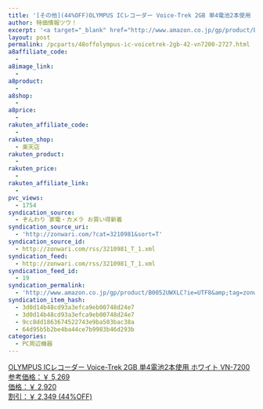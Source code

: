 ```yaml
---
title: '[その他](44%OFF)OLYMPUS ICレコーダー Voice-Trek 2GB 単4電池2本使用 ホワイト VN-7200 ￥2,920'
author: 特価情報ツウ！
excerpt: '<a target="_blank" href="http://www.amazon.co.jp/gp/product/B0052UWXLC?ie=UTF8&amp;tag=zonwari-22&amp;linkCode=as2&amp;camp=247&amp;creative=7399&amp;creativeASIN=B0052UWXLC"><img src="http://ecx.images-amazon.com/images/I/41W4Wij7AcL._SL100_.jpg"><br>OLYMPUS IC&#12524;&#12467;&#12540;&#12480;&#12540; Voice-Trek 2GB &#21336;4&#38651;&#27744;2&#26412;&#20351;&#29992; &#12507;&#12527;&#12452;&#12488; VN-7200<br>&#21442;&#32771;&#20385;&#26684;&#65306;&#65509; 5,269<br>&#20385;&#26684;&#65306;&#65509; 2,920<br>&#21106;&#24341;&#65306;&#65509; 2,349 (44%OFF)</a>'
layout: post
permalink: /pcparts/48offolympus-ic-voicetrek-2gb-42-vn7200-2727.html
a8affiliate_code:
  - 
a8image_link:
  - 
a8product:
  - 
a8shop:
  - 
a8price:
  - 
rakuten_affiliate_code:
  - 
rakuten_shop:
  - 楽天店
rakuten_product:
  - 
rakuten_price:
  - 
rakuten_affiliate_link:
  - 
pvc_views:
  - 1754
syndication_source:
  - ぞんわり 家電・カメラ お買い得新着
syndication_source_uri:
  - 'http://zonwari.com/?cat=3210981&sort=T'
syndication_source_id:
  - http://zonwari.com/rss/3210981_T_1.xml
syndication_feed:
  - http://zonwari.com/rss/3210981_T_1.xml
syndication_feed_id:
  - 19
syndication_permalink:
  - 'http://www.amazon.co.jp/gp/product/B0052UWXLC?ie=UTF8&amp;tag=zonwari-22&amp;linkCode=as2&amp;camp=247&amp;creative=7399&amp;creativeASIN=B0052UWXLC'
syndication_item_hash:
  - 3d0d14b48cd93a3efca9eb00748d24e7
  - 3d0d14b48cd93a3efca9eb00748d24e7
  - 9cc8dd1863674522743e9ba503bac38a
  - 64d95b5b2be4ba44ce7b9983b46d293b
categories:
  - PC周辺機器
---
```

[<img src='http://i2.wp.com/ecx.images-amazon.com/images/I/41W4Wij7AcL._SL150_.jpg?w=546' title="" alt="" data-recalc-dims="1" />  
OLYMPUS ICレコーダー Voice-Trek 2GB 単4電池2本使用 ホワイト VN-7200  
参考価格：￥ 5,269  
価格：￥ 2,920  
割引：￥ 2,349 (44%OFF)][1]

 [1]: http://www.amazon.co.jp/gp/product/B0052UWXLC?ie=UTF8&#038;tag=tokkajohotsu-22&#038;linkCode=as2&#038;camp=247&#038;creative=7399&#038;creativeASIN=B0052UWXLC